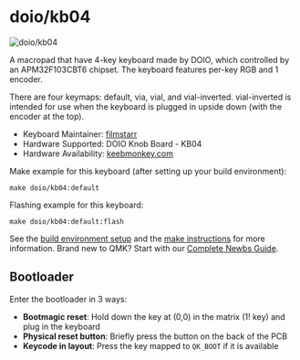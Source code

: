 # doio/kb04

![doio/kb04](https://live.staticflickr.com/65535/52623087495_2c0e1245db_o.png)

A macropad that have 4-key keyboard made by DOIO, which controlled by an APM32F103CBT6 chipset. The keyboard features per-key RGB and 1 encoder.

There are four keymaps: default, via, vial, and vial-inverted. vial-inverted is intended for use when the keyboard is plugged in upside down (with the encoder at the top).

* Keyboard Maintainer: [filmstarr](https://github.com/filmstarr)
* Hardware Supported: DOIO Knob Board - KB04
* Hardware Availability: [keebmonkey.com](https://www.keebmonkey.com/products/megalodon-macro-pad-with-a-knob)

Make example for this keyboard (after setting up your build environment):

    make doio/kb04:default

Flashing example for this keyboard:

    make doio/kb04:default:flash

See the [build environment setup](https://docs.qmk.fm/#/getting_started_build_tools) and the [make instructions](https://docs.qmk.fm/#/getting_started_make_guide) for more information. Brand new to QMK? Start with our [Complete Newbs Guide](https://docs.qmk.fm/#/newbs).

## Bootloader

Enter the bootloader in 3 ways:

* **Bootmagic reset**: Hold down the key at (0,0) in the matrix (1! key) and plug in the keyboard
* **Physical reset button**: Briefly press the button on the back of the PCB
* **Keycode in layout**: Press the key mapped to `QK_BOOT` if it is available
